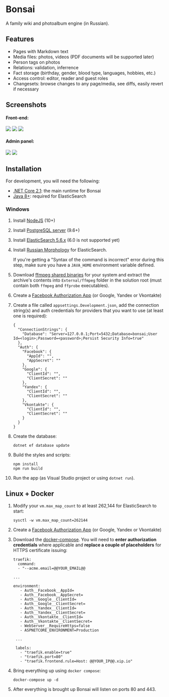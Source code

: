 # Bonsai

A family wiki and photoalbum engine (in Russian).

## Features

* Pages with Markdown text
* Media files: photos, videos (PDF documents will be supported later)
* Person tags on photos
* Relations: validation, inferrence
* Fact storage (birthday, gender, blood type, languages, hobbies, etc.)
* Access control: editor, reader and guest roles
* Changesets: browse changes to any page/media, see diffs, easily revert if necessary

## Screenshots

#### Front-end:

<a href="https://user-images.githubusercontent.com/604496/46574247-037d4f00-c9a9-11e8-8585-0d574dda2600.png"><img src="https://user-images.githubusercontent.com/604496/46574252-1859e280-c9a9-11e8-821f-daeaaac7de3f.png" /></a>
<a href="https://user-images.githubusercontent.com/604496/46574259-2c054900-c9a9-11e8-8ecc-ca542053f665.png"><img src="https://user-images.githubusercontent.com/604496/46574288-9a4a0b80-c9a9-11e8-8373-2a7d3e00289c.png" /></a>
<a href="https://user-images.githubusercontent.com/604496/46574262-31629380-c9a9-11e8-9ea6-18fbe63f239f.png"><img src="https://user-images.githubusercontent.com/604496/46574291-9f0ebf80-c9a9-11e8-8656-8a54dd2f2be7.png" /></a>

#### Admin panel:

<a href="https://user-images.githubusercontent.com/604496/46574266-3f181900-c9a9-11e8-828d-9d9a5db25acb.png"><img src="https://user-images.githubusercontent.com/604496/46574292-a209b000-c9a9-11e8-8193-cd99fc1f5f91.png" /></a>
<a href="https://user-images.githubusercontent.com/604496/46574268-43443680-c9a9-11e8-974f-f8a60fbeaa74.png"><img src="https://user-images.githubusercontent.com/604496/46574297-a504a080-c9a9-11e8-8612-d3e5cd1592a4.png" /></a>

## Installation

For development, you will need the following:

* [.NET Core 2.1](https://dotnet.microsoft.com/download/dotnet-core/2.1): the main runtime for Bonsai
* [Java 8+](https://java.com/en/download/windows-64bit.jsp): required for ElasticSearch

### Windows
1. Install [NodeJS](https://nodejs.org/en/) (10+)
2. Install [PostgreSQL server](https://www.openscg.com/bigsql/postgresql/installers.jsp/) (9.6+)
3. Install [ElasticSearch 5.6.x](https://www.elastic.co/downloads/past-releases) (6.0 is not supported yet)
4. Install [Russian Morphology](https://github.com/imotov/elasticsearch-analysis-morphology) for ElasticSearch.
   
   If you're getting a "Syntax of the command is incorrect" error during this step, make sure you have a `JAVA_HOME` environment variable defined.
5. Download [ffmpeg shared binaries](https://ffmpeg.zeranoe.com/builds/) for your system and extract the archive's contents into `External/ffmpeg` folder in the solution root (must contain both `ffmpeg` and `ffprobe` executables).
6. Create a [Facebook Authorization App](https://docs.microsoft.com/en-us/aspnet/core/security/authentication/social/facebook-logins?view=aspnetcore-2.1&tabs=aspnetcore2x) (or Google, Yandex or Vkontakte)
7. Create a file called `appsettings.Development.json`, add the connection string(s) and auth credentials for providers that you want to use (at least one is required):

    ```
    {
      "ConnectionStrings": {
        "Database": "Server=127.0.0.1;Port=5432;Database=bonsai;User Id=<login>;Password=<password>;Persist Security Info=true"
      },
      "Auth": {
        "Facebook": {
          "AppId": "",
          "AppSecret": "" 
        },
        "Google": {
          "ClientId": "",
          "ClientSecret": "" 
        },
        "Yandex": {
          "ClientId": "",
          "ClientSecret": "" 
        },
        "Vkontakte": {
          "ClientId": "",
          "ClientSecret": "" 
        }
      } 
    }
    ```
	
    
8. Create the database:

    ```
    dotnet ef database update
    ```
9. Build the styles and scripts:

    ```
    npm install
    npm run build
    ```
10. Run the app (as Visual Studio project or using `dotnet run`).

## Linux + Docker
1. Modify your `vm.max_map_count` to at least 262,144 for ElasticSearch to start:

    ```
    sysctl -w vm.max_map_count=262144
    ```

2. Create a [Facebook Authorization App](https://docs.microsoft.com/en-us/aspnet/core/security/authentication/social/facebook-logins?view=aspnetcore-2.1&tabs=aspnetcore2x) (or Google, Yandex or Vkontakte)
3. Download the [docker-compose](docker-compose.yml). You will need to **enter authorization credentials** where applicable and **replace a couple of placeholders** for HTTPS certificate issuing:

   ```
   traefik:
     command:
     - "--acme.email=@@YOUR_EMAIL@@ 

   ...

   environment:
      - Auth__Facebook__AppId=
      - Auth__Facebook__AppSecret=
      - Auth__Google__ClientId=
      - Auth__Google__ClientSecret=
      - Auth__Yandex__ClientId=
      - Auth__Yandex__ClientSecret=
      - Auth__Vkontakte__ClientId=
      - Auth__Vkontakte__ClientSecret=
      - WebServer__RequireHttps=false
      - ASPNETCORE_ENVIRONMENT=Production

    ...

    labels:
      - "traefik.enable=true"
      - "traefik.port=80"
      - "traefik.frontend.rule=Host: @@YOUR_IP@@.xip.io"
    ```
   
4. Bring everything up using `docker compose`:
   ```
   docker-compose up -d
   ```
5. After everything is brought up Bonsai will listen on ports 80 and 443.
